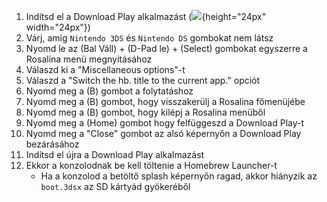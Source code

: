 1. Indítsd el a Download Play alkalmazást (![](/images/download-play-icon.png){height="24px" width="24px"})
2. Várj, amíg `Nintendo 3DS` és `Nintendo DS` gombokat nem látsz
3. Nyomd le az (Bal Váll) + (D-Pad le) + (Select) gombokat egyszerre a Rosalina menü megnyitásához
4. Válaszd ki a "Miscellaneous options"-t
5. Válaszd a "Switch the hb. title to the current app." opciót
6. Nyomd meg a (B) gombot a folytatáshoz
7. Nyomd meg a (B) gombot, hogy visszakerülj a Rosalina főmenüjébe
8. Nyomd meg a (B) gombot, hogy kilépj a Rosalina menüből
9. Nyomd meg a (Home) gombot hogy felfüggeszd a Download Play-t
10. Nyomd meg a "Close" gombot az alsó képernyőn a Download Play bezárásához
11. Indítsd el újra a Download Play alkalmazást
12. Ekkor a konzolodnak be kell töltenie a Homebrew Launcher-t
    - Ha a konzolod a betöltő splash képernyőn ragad, akkor hiányzik az `boot.3dsx` az SD kártyád gyökeréből

